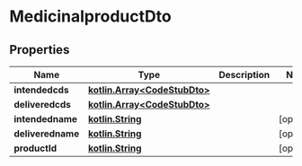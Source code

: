 # MedicinalproductDto

## Properties
Name | Type | Description | Notes
------------ | ------------- | ------------- | -------------
**intendedcds** | [**kotlin.Array&lt;CodeStubDto&gt;**](CodeStubDto.md) |  | 
**deliveredcds** | [**kotlin.Array&lt;CodeStubDto&gt;**](CodeStubDto.md) |  | 
**intendedname** | [**kotlin.String**](.md) |  |  [optional]
**deliveredname** | [**kotlin.String**](.md) |  |  [optional]
**productId** | [**kotlin.String**](.md) |  |  [optional]

